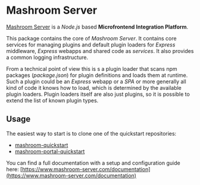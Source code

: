 
# Mashroom Server

[Mashroom Server](https://www.mashroom-server.com) is a *Node.js* based **Microfrontend Integration Platform**.

This package contains the core of _Mashroom Server_. It contains core services for managing plugins and default plugin loaders
for *Express* middleware, *Express* webapps and shared code as _services_. It also provides a common logging infrastructure.

From a technical point of view this is s a plugin loader that scans npm packages (_package.json_) for plugin definitions and loads them at runtime.
Such a plugin could be an *Express* webapp or a *SPA* or more generally all kind of code it knows how to load,
which is determined by the available plugin loaders.
Plugin loaders itself are also just plugins, so it is possible to extend the list of known plugin types.

## Usage

The easiest way to start is to clone one of the quickstart repositories:
 * [mashroom-quickstart](https://github.com/nonblocking/mashroom-quickstart)
 * [mashroom-portal-quickstart](https://github.com/nonblocking/mashroom-portal-quickstart)

You can find a full documentation with a setup and configuration guide here: [https://www.mashroom-server.com/documentation](https://www.mashroom-server.com/documentation)
